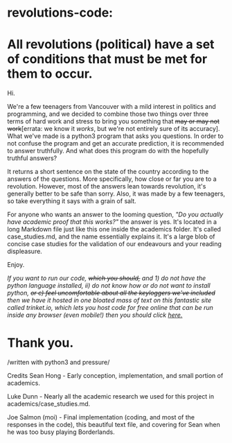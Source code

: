 # revolutions-code:
# All revolutions (political) have a set of conditions that must be met for them to occur.

Hi.

We're a few teenagers from Vancouver with a mild interest in politics and programming, and we decided to combine those two things over three terms of hard work and stress to bring you something that ~~may or may not work~~[errata: we know it *works*, but we're not entirely sure of its accuracy].
What we've made is a python3 program that asks you questions. In order to not confuse the program and get an accurate prediction, it is recommended to answer truthfully. And what does this program do with the hopefully truthful answers?

It returns a short sentence on the state of the country according to the answers of the questions. More specifically, how close or far you are to a revolution. However, most of the answers lean towards revolution, it's generally better to be safe than sorry. Also, it was made by a few teenagers, so take everything it says with a grain of salt.

For anyone who wants an answer to the looming question, *"Do you actually have academic proof that this works?"* the answer is yes. It's located in a long Markdown file just like this one inside the academics folder. It's called case_studies.md, and the name essentially explains it. It's a large blob of concise case studies for the validation of our endeavours and your reading displeasure.

Enjoy.

*If you want to run our code, ~~which you should,~~ and 1) do not have the python language installed, ii) do not know how or do not want to install python, ~~or c) feel uncomfortable about all the keyloggers we've included~~ then we have it hosted in one bloated mass of text on this fantastic site called trinket.io, which lets you host code for free online that can be run inside any browser (even mobile!) then you should click [here.](https://trinket.io/library/trinkets/8c0a784181 "revolutions-code on Trinket")*

# Thank you.

/written with python3 and pressure/

Credits
Sean Hong - Early conception, implementation, and small portion of academics.

Luke Dunn - Nearly all the academic research we used for this project in academics/case_studies.md.

Joe Salmon (moi) - Final implementation (coding, and most of the responses in the code), this beautiful text file, and covering for Sean when he was too busy playing Borderlands.
